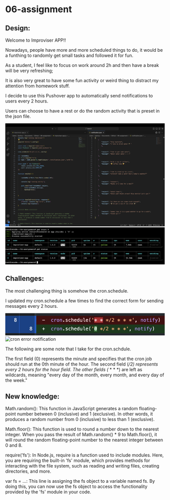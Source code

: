 # 06-assignment
## Design:

Welcome to Improviser APP!!

Nowadays, people have more and more scheduled things to do, it would be a funthing to randomly get small tasks and followed it for fun.

As a student, I feel like to focus on work around 2h and then have a break will be very refreshing;

It is also very great to have some fun activity or weird thing to distract my attention from homework stuff.

I decide to use this Pushover app to automatically send notifications to users every 2 hours.

Users can choose to have a rest or do the random activity that is preset in the json file.

![Improviser app code](improviser_app_code.png)
![Improviser app run on droplet](droplet_improviser_app.png)


## Challenges:

The most challenging thing is somehow the cron.schedule.

I updated my cron.schedule a few times to find the correct form for sending messages every 2 hours.

![cron problem](cron_problem.png)
![cron error notification](cron_error.PNG)

The following are some note that I take for the cron.schdule.

The first field (0) represents the minute and specifies that the cron job should run at the 0th minute of the hour.
The second field (*/2) represents every 2 hours for the hour field.
The other fields (* * * *) are left as wildcards, meaning "every day of the month, every month, and every day of the week."


## New knowledge: 

Math.random(): This function in JavaScript generates a random floating-point number between 0 (inclusive) and 1 (exclusive). In other words, it produces a random number from 0 (inclusive) to less than 1 (exclusive).

Math.floor(): This function is used to round a number down to the nearest integer. When you pass the result of Math.random() * 9 to Math.floor(), it will round the random floating-point number to the nearest integer between 0 and 8.

require('fs'): In Node.js, require is a function used to include modules. Here, you are requiring the built-in 'fs' module, which provides methods for interacting with the file system, such as reading and writing files, creating directories, and more.

var fs = ...: This line is assigning the fs object to a variable named fs. By doing this, you can now use the fs object to access the functionality provided by the 'fs' module in your code.
